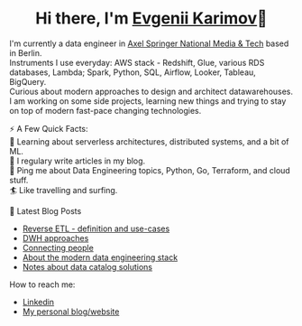 <h1 align="center">Hi there, I'm <a href="https://www.karimov.berlin/" target="_blank">Evgenii Karimov</a>👋</h1>

I'm currently a data engineer in [Axel Springer National Media & Tech](https://www.linkedin.com/company/asnmt/) based in Berlin.  
Instruments I use everyday: AWS stack - Redshift, Glue, various RDS databases, Lambda; Spark, Python, SQL, Airflow, Looker, Tableau, BigQuery.  
Curious about modern approaches to design and architect datawarehouses.  
I am working on some side projects, learning new things and trying to stay on top of modern fast-pace changing technologies.

⚡️ A Few Quick Facts:  
🧐 Learning about serverless architectures, distributed systems, and a bit of ML.  
📝 I regulary write articles in my blog.  
💬 Ping me about Data Engineering topics, Python, Go, Terraform, and cloud stuff.  
🏄 Like travelling and surfing.  

📕 Latest Blog Posts
<!-- BLOG-POST-LIST:START -->
- [Reverse ETL - definition and use-cases](https://www.karimov.berlin/writing/2021-11-18-reverse-etl/)
- [DWH approaches](https://www.karimov.berlin/writing/2021-04-30-dwh-structure-approaches/)
- [Connecting people](https://www.karimov.berlin/writing/2021-02-25-clubhouse/)
- [About the modern data engineering stack](https://www.karimov.berlin/writing/2021-02-22-modern-data-eng-stack/)
- [Notes about data catalog solutions](https://www.karimov.berlin/writing/2021-01-25-data-catalog/)
<!-- BLOG-POST-LIST:END -->

How to reach me:
- [Linkedin](https://www.linkedin.com/in/evgenii-karimov)
- [My personal blog/website](https://www.karimov.berlin)
